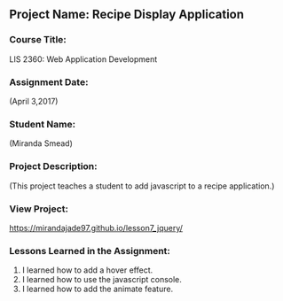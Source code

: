 ## Project Name:  Recipe Display Application

### Course Title:
LIS 2360:  Web Application Development

### Assignment Date:  
(April 3,2017)

### Student Name:  
(Miranda Smead)

### Project Description:
(This project teaches a student to add javascript to a recipe application.)

### View Project:
https://mirandajade97.github.io/lesson7_jquery/

### Lessons Learned in the Assignment:
1. I learned how to add a hover effect.
2. I learned how to use the javascript console. 
3. I learned how to add the animate feature. 
